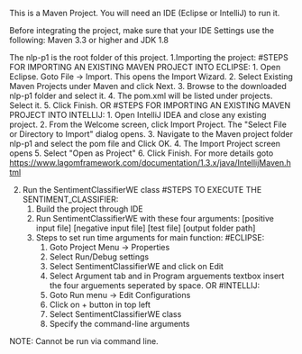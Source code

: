 This is a Maven Project. You will need an IDE (Eclipse or IntelliJ) to run it.

Before integrating the project, make sure that your IDE Settings use the following:
Maven 3.3 or higher and JDK 1.8

The nlp-p1 is the root folder of this project. 
1.Importing the project:
	#STEPS FOR IMPORTING AN EXISTING MAVEN PROJECT INTO ECLIPSE:
	1. Open Eclipse. Goto File -> Import. This opens the Import Wizard.
	2. Select Existing Maven Projects under Maven and click Next.
	3. Browse to the downloaded nlp-p1 folder and select it.
	4. The pom.xml will be listed under projects. Select it.
	5. Click Finish.
OR
	#STEPS FOR IMPORTING AN EXISTING MAVEN PROJECT INTO INTELLIJ:
	1. Open IntelliJ IDEA and close any existing project.
	2. From the Welcome screen, click Import Project. The "Select File or Directory to Import" dialog opens.
	3. Navigate to the Maven project folder nlp-p1 and select the pom file and Click OK.
	4. The Import Project screen opens
	5. Select "Open as Project"
	6. Click Finish.
	For more details goto https://www.lagomframework.com/documentation/1.3.x/java/IntellijMaven.html

2. Run the SentimentClassifierWE class
	#STEPS TO EXECUTE THE SENTIMENT_CLASSIFIER:
	1. Build the project through IDE
	2. Run SentimentClassifierWE with these four arguments: [positive input file] [negative input file] [test file] [output folder path] 
	3. Steps to set run time arguments for main function:
		#ECLIPSE:
		1. Goto Project Menu -> Properties
		2. Select Run/Debug settings
		3. Select SentimentClassifierWE and click on Edit
		4. Select Argument tab and in Program arguements textbox insert the four arguements seperated by space.
	OR
		#INTELLIJ:
		1. Goto Run menu -> Edit Configurations
		2. Click on + button in top left
		3. Select SentimentClassifierWE class 
		4. Specify the command-line arguments

NOTE: Cannot be run via command line.



